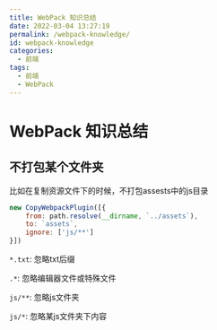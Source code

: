 ```yaml
---
title: WebPack 知识总结
date: 2022-03-04 13:27:19
permalink: /webpack-knowledge/
id: webpack-knowledge
categories:
  - 前端
tags:
  - 前端
  - WebPack
---
```


# WebPack 知识总结

## 不打包某个文件夹

比如在复制资源文件下的时候，不打包assests中的js目录

```js
new CopyWebpackPlugin([{
    from: path.resolve(__dirname, `../assets`),
    to: `assets`,
    ignore: ['js/**']
}])
```

`*.txt`: 忽略txt后缀

`.*`: 忽略编辑器文件或特殊文件

`js/**`: 忽略js文件夹

`js/*`: 忽略某js文件夹下内容
